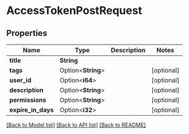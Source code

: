 # AccessTokenPostRequest

## Properties

Name | Type | Description | Notes
------------ | ------------- | ------------- | -------------
**title** | **String** |  | 
**tags** | Option<**String**> |  | [optional]
**user_id** | Option<**i64**> |  | [optional]
**description** | Option<**String**> |  | [optional]
**permissions** | Option<**String**> |  | [optional]
**expire_in_days** | Option<**i32**> |  | [optional]

[[Back to Model list]](../README.md#documentation-for-models) [[Back to API list]](../README.md#documentation-for-api-endpoints) [[Back to README]](../README.md)


